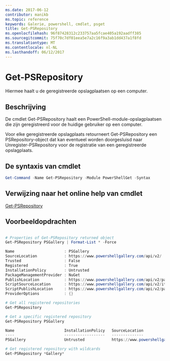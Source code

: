 ```yaml
---
ms.date: 2017-06-12
contributor: manikb
ms.topic: reference
keywords: Galerie, powershell, cmdlet, psget
title: Get-PSRepository
ms.openlocfilehash: 96f87428312c233757aa5fcae405a192aadff385
ms.sourcegitcommit: 75f70c7df01eea5e7a2c16f9a3ab1dd437a1f8fd
ms.translationtype: MT
ms.contentlocale: nl-NL
ms.lasthandoff: 06/12/2017
---
```

# <a name="get-psrepository"></a>Get-PSRepository

Hiermee haalt u de geregistreerde opslagplaatsen op een computer.

## <a name="description"></a>Beschrijving

De cmdlet Get-PSRepository haalt een PowerShell-module-opslagplaatsen die zijn geregistreerd voor de huidige gebruiker op een computer.

Voor elke geregistreerde opslagplaats retourneert Get-PSRepository een PSRepository-object dat kan eventueel worden doorgesluisd naar Unregister-PSRepository voor de registratie van een geregistreerde opslagplaats.

## <a name="cmdlet-syntax"></a>De syntaxis van cmdlet
```powershell
Get-Command -Name Get-PSRepository -Module PowerShellGet -Syntax
```

## <a name="cmdlet-online-help-reference"></a>Verwijzing naar het online help van cmdlet

[Get-PSRepository](http://go.microsoft.com/fwlink/?LinkID=517127)

## <a name="example-commands"></a>Voorbeeldopdrachten

```powershell

# Properties of Get-PSRepository returned object
Get-PSRepository PSGallery | Format-List * -Force

Name                      : PSGallery
SourceLocation            : https://www.powershellgallery.com/api/v2/
Trusted                   : False
Registered                : True
InstallationPolicy        : Untrusted
PackageManagementProvider : NuGet
PublishLocation           : https://www.powershellgallery.com/api/v2/package/
ScriptSourceLocation      : https://www.powershellgallery.com/api/v2/items/psscript/
ScriptPublishLocation     : https://www.powershellgallery.com/api/v2/package/
ProviderOptions           : {}

# Get all registered repositories
Get-PSRepository

# Get a specific registered repository
Get-PSRepository PSGallery

Name                      InstallationPolicy   SourceLocation
----                      ------------------   --------------
PSGallery                 Untrusted            https://www.powershellgallery.com/api/v2/

# Get registered repository with wildcards
Get-PSRepository *Gallery*

```

